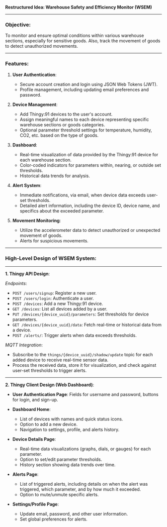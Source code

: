 **Restructured Idea: Warehouse Safety and Efficiency Monitor (WSEM)**

---

### **Objective**:

To monitor and ensure optimal conditions within various warehouse sections, especially for sensitive goods. Also, track the movement of goods to detect unauthorized movements.

---

### **Features**:

1. **User Authentication**:
   - Secure account creation and login using JSON Web Tokens (JWT).
   - Profile management, including updating email preferences and password.

2. **Device Management**:
   - Add Thingy:91 devices to the user's account.
   - Assign meaningful names to each device representing specific warehouse sections or goods categories.
   - Optional parameter threshold settings for temperature, humidity, CO2, etc. based on the type of goods.

3. **Dashboard**:
   - Real-time visualization of data provided by the Thingy:91 device for each warehouse section.
   - Color-coded indicators for parameters within, nearing, or outside set thresholds.
   - Historical data trends for analysis.

4. **Alert System**:
   - Immediate notifications, via email, when device data exceeds user-set thresholds.
   - Detailed alert information, including the device ID, device name, and specifics about the exceeded parameter.

5. **Movement Monitoring**:
   - Utilize the accelerometer data to detect unauthorized or unexpected movement of goods.
   - Alerts for suspicious movements.

---

### **High-Level Design of WSEM System**:

---

**1. Thingy API Design**:

*Endpoints*:

- `POST /users/signup`: Register a new user.
- `POST /users/login`: Authenticate a user.
- `POST /devices`: Add a new Thingy:91 device.
- `GET /devices`: List all devices added by a user.
- `PUT /devices/{device_uuid}/parameters`: Set thresholds for device parameters.
- `GET /devices/{device_uuid}/data`: Fetch real-time or historical data from a device.
- `POST /alerts/`: Trigger alerts when data exceeds thresholds.

*MQTT Integration*:

- Subscribe to the `things/{device_uuid}/shadow/update` topic for each added device to receive real-time sensor data.
- Process the received data, store it for visualization, and check against user-set thresholds to trigger alerts.

---

**2. Thingy Client Design (Web Dashboard)**:

- **User Authentication Page**: Fields for username and password, buttons for login, and sign-up.
  
- **Dashboard Home**:
  - List of devices with names and quick status icons.
  - Option to add a new device.
  - Navigation to settings, profile, and alerts history.
  
- **Device Details Page**:
  - Real-time data visualizations (graphs, dials, or gauges) for each parameter.
  - Option to set/edit parameter thresholds.
  - History section showing data trends over time.
  
- **Alerts Page**:
  - List of triggered alerts, including details on when the alert was triggered, which parameter, and by how much it exceeded.
  - Option to mute/unmute specific alerts.

- **Settings/Profile Page**:
  - Update email, password, and other user information.
  - Set global preferences for alerts.
